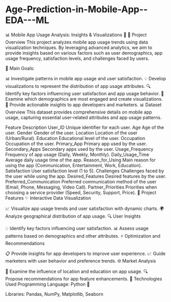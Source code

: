 # Age-Prediction-in-Mobile-App--EDA---ML
📊 Mobile App Usage Analysis: Insights & Visualizations 📱
🏢 Project Overview
This project analyzes mobile app usage trends using data visualization techniques. By leveraging advanced analytics, we aim to provide insights based on various factors such as user demographics, app usage frequency, satisfaction levels, and challenges faced by users.

🎯 Main Goals:

📊 Investigate patterns in mobile app usage and user satisfaction.
💡 Develop visualizations to represent the distribution of app usage attributes.
🔍 Identify key factors influencing user satisfaction and app usage behavior.
👥 Examine which demographics are most engaged and create visualizations.
📅 Provide actionable insights to app developers and marketers.
📊 Dataset Overview
This dataset provides comprehensive details on mobile app usage, capturing essential user-related attributes and app usage patterns.

Feature	Description
User_ID	Unique identifier for each user.
Age	Age of the user.
Gender	Gender of the user.
Location	Location of the user (Urban/Rural).
Education	Educational level of the user.
Occupation	Occupation of the user.
Primary_App	Primary app used by the user.
Secondary_Apps	Secondary apps used by the user.
Usage_Frequency	Frequency of app usage (Daily, Weekly, Monthly).
Daily_Usage_Time	Average daily usage time of the app.
Reason_for_Using	Main reason for using the app (Communication, Entertainment, Work, Education).
Satisfaction	User satisfaction level (1 to 5).
Challenges	Challenges faced by the user while using the app.
Desired_Features	Desired features by the user.
Preferred_Communication	Preferred communication method of the user (Email, Phone, Messaging, Video Call).
Partner_Priorities	Priorities when choosing a service provider (Speed, Security, Support, Price).
🎨 Project Features
✨ Interactive Data Visualization

📈 Visualize app usage trends and user satisfaction with dynamic charts.
🌍 Analyze geographical distribution of app usage.
🔍 User Insights

💡 Identify key factors influencing user satisfaction.
📊 Assess usage patterns based on demographics and other attributes.
⚡ Optimization and Recommendations

📋 Provide insights for app developers to improve user experience.
📈 Guide marketers with user behavior and preference trends.
🌐 Market Analysis

🧐 Examine the influence of location and education on app usage.
🔍 Propose recommendations for app feature enhancements.
🔧 Technologies Used
Programming Language: Python 🐍

Libraries: Pandas, NumPy, Matplotlib, Seaborn

